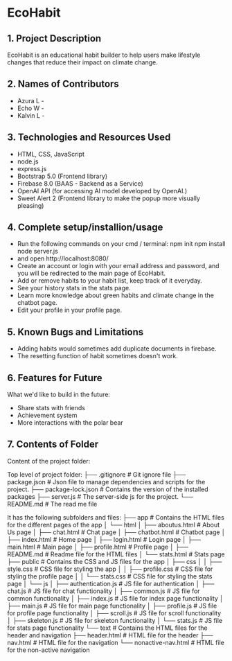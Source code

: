 # EcoHabit

## 1. Project Description
EcoHabit is an educational habit builder to help users make lifestyle changes that reduce their impact on climate change.

## 2. Names of Contributors
* Azura L - 
* Echo W - 
* Kalvin L - 
	
## 3. Technologies and Resources Used
* HTML, CSS, JavaScript
* node.js
* express.js
* Bootstrap 5.0 (Frontend library)
* Firebase 8.0 (BAAS - Backend as a Service)
* OpenAI API (for accessing AI model developed by OpenAI.)
* Sweet Alert 2 (Frontend library to make the popup more visually pleasing)

## 4. Complete setup/installion/usage
* Run the following commands on your cmd / terminal:
     npm init
     npm install
     node server.js
*    and open http://localhost:8080/
* Create an account or login with your email address and password, and you will be redirected to the main page of EcoHabit.
* Add or remove habits to your habit list, keep track of it everyday.
* See your history stats in the stats page.
* Learn more knowledge about green habits and climate change in the chatbot page.
*  Edit your profile in your profile page.

## 5. Known Bugs and Limitations
* Adding habits would sometimes add duplicate documents in firebase.
* The resetting function of habit sometimes doesn't work.

## 6. Features for Future
What we'd like to build in the future:
* Share stats with friends
* Achievement system
* More interactions with the polar bear
	
## 7. Contents of Folder
Content of the project folder:

Top level of project folder: 
├── .gitignore               # Git ignore file
├── package.json             # Json file to manage dependencies and scripts for the project.
├── package-lock.json        # Contains the version of the installed packages
├── server.js                # The server-side js for the project.
└── README.md                # The read me file 

It has the following subfolders and files:
    ├── app                     # Contains the HTML files for the different pages of the app
    │   └── html
    │       ├── aboutus.html    # About Us page
    │       ├── chat.html       # Chat page
    │       ├── chatbot.html    # Chatbot page
    │       ├── index.html      # Home page
    │       ├── login.html      # Login page
    │       ├── main.html       # Main page
    │       ├── profile.html    # Profile page
    │       ├── README.md       # Readme file for the HTML files
    │       └── stats.html      # Stats page
    ├── public                  # Contains the CSS and JS files for the app
    │   ├── css
    │   │   ├── style.css       # CSS file for styling the app
    │   │   ├── profile.css     # CSS file for styling the profile page
    │   │   └── stats.css       # CSS file for styling the stats page
    │   └── js
    │       ├── authentication.js   # JS file for authentication
    │       ├── chat.js         # JS file for chat functionality
    │       ├── common.js       # JS file for common functionality
    │       ├── index.js        # JS file for index page functionality
    │       ├── main.js         # JS file for main page functionality
    │       ├── profile.js      # JS file for profile page functionality
    │       ├── scroll.js       # JS file for scroll functionality
    │       ├── skeleton.js     # JS file for skeleton functionality
    │       └── stats.js        # JS file for stats page functionality
    └── text                    # Contains the HTML files for the header and navigation
        ├── header.html         # HTML file for the header
        ├── nav.html            # HTML file for the navigation
        └── nonactive-nav.html  # HTML file for the non-active navigation

